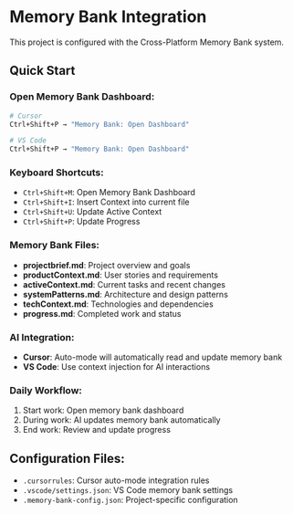 # Memory Bank Integration

This project is configured with the Cross-Platform Memory Bank system.

## Quick Start

### Open Memory Bank Dashboard:
```bash
# Cursor
Ctrl+Shift+P → "Memory Bank: Open Dashboard"

# VS Code  
Ctrl+Shift+P → "Memory Bank: Open Dashboard"
```

### Keyboard Shortcuts:
- `Ctrl+Shift+M`: Open Memory Bank Dashboard
- `Ctrl+Shift+I`: Insert Context into current file
- `Ctrl+Shift+U`: Update Active Context
- `Ctrl+Shift+P`: Update Progress

### Memory Bank Files:
- **projectbrief.md**: Project overview and goals
- **productContext.md**: User stories and requirements
- **activeContext.md**: Current tasks and recent changes
- **systemPatterns.md**: Architecture and design patterns  
- **techContext.md**: Technologies and dependencies
- **progress.md**: Completed work and status

### AI Integration:
- **Cursor**: Auto-mode will automatically read and update memory bank
- **VS Code**: Use context injection for AI interactions

### Daily Workflow:
1. Start work: Open memory bank dashboard
2. During work: AI updates memory bank automatically
3. End work: Review and update progress

## Configuration Files:
- `.cursorrules`: Cursor auto-mode integration rules
- `.vscode/settings.json`: VS Code memory bank settings
- `.memory-bank-config.json`: Project-specific configuration
